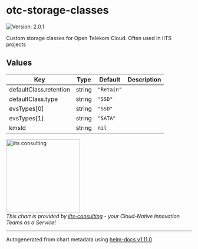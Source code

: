 # otc-storage-classes

![Version: 2.0.1](https://img.shields.io/badge/Version-2.0.1-informational?style=flat-square)

Custom storage classes for Open Telekom Cloud. Often used in IITS projects

## Values

| Key | Type | Default | Description |
|-----|------|---------|-------------|
| defaultClass.retention | string | `"Retain"` |  |
| defaultClass.type | string | `"SSD"` |  |
| evsTypes[0] | string | `"SSD"` |  |
| evsTypes[1] | string | `"SATA"` |  |
| kmsId | string | `nil` |  |

<img src="https://iits-consulting.de/wp-content/uploads/2021/08/iits-logo-2021-red-square-xl.png"
alt="iits consulting" id="logo" width="200" height="200">
<br>
*This chart is provided by [iits-consulting](https://iits-consulting.de/) - your Cloud-Native Innovation Teams as a Service!*

----------------------------------------------
Autogenerated from chart metadata using [helm-docs v1.11.0](https://github.com/norwoodj/helm-docs/releases/v1.11.0)
